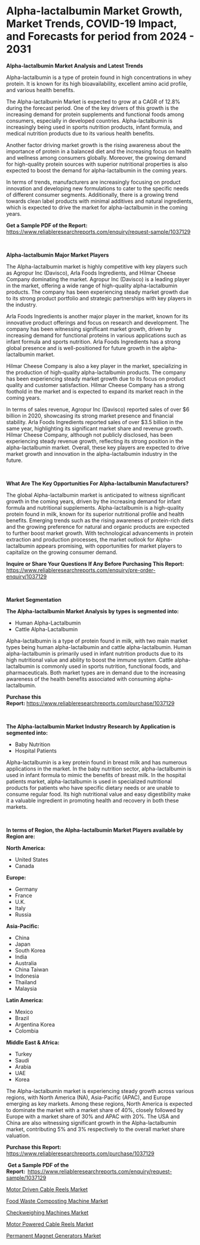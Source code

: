 <p><h1>Alpha-lactalbumin Market Growth, Market Trends, COVID-19 Impact, and Forecasts for period from 2024 - 2031</h1></p><p><strong>Alpha-lactalbumin Market Analysis and Latest Trends</strong></p>
<p><p>Alpha-lactalbumin is a type of protein found in high concentrations in whey protein. It is known for its high bioavailability, excellent amino acid profile, and various health benefits.</p><p>The Alpha-lactalbumin Market is expected to grow at a CAGR of 12.8% during the forecast period. One of the key drivers of this growth is the increasing demand for protein supplements and functional foods among consumers, especially in developed countries. Alpha-lactalbumin is increasingly being used in sports nutrition products, infant formula, and medical nutrition products due to its various health benefits.</p><p>Another factor driving market growth is the rising awareness about the importance of protein in a balanced diet and the increasing focus on health and wellness among consumers globally. Moreover, the growing demand for high-quality protein sources with superior nutritional properties is also expected to boost the demand for alpha-lactalbumin in the coming years.</p><p>In terms of trends, manufacturers are increasingly focusing on product innovation and developing new formulations to cater to the specific needs of different consumer segments. Additionally, there is a growing trend towards clean label products with minimal additives and natural ingredients, which is expected to drive the market for alpha-lactalbumin in the coming years.</p></p>
<p><strong>Get a Sample PDF of the Report:&nbsp;</strong> <a href="https://www.reliableresearchreports.com/enquiry/request-sample/1037129">https://www.reliableresearchreports.com/enquiry/request-sample/1037129</a></p>
<p>&nbsp;</p>
<p><strong>Alpha-lactalbumin Major Market Players</strong></p>
<p><p>The Alpha-lactalbumin market is highly competitive with key players such as Agropur Inc (Davisco), Arla Foods Ingredients, and Hilmar Cheese Company dominating the market. Agropur Inc (Davisco) is a leading player in the market, offering a wide range of high-quality alpha-lactalbumin products. The company has been experiencing steady market growth due to its strong product portfolio and strategic partnerships with key players in the industry.</p><p>Arla Foods Ingredients is another major player in the market, known for its innovative product offerings and focus on research and development. The company has been witnessing significant market growth, driven by increasing demand for functional proteins in various applications such as infant formula and sports nutrition. Arla Foods Ingredients has a strong global presence and is well-positioned for future growth in the alpha-lactalbumin market.</p><p>Hilmar Cheese Company is also a key player in the market, specializing in the production of high-quality alpha-lactalbumin products. The company has been experiencing steady market growth due to its focus on product quality and customer satisfaction. Hilmar Cheese Company has a strong foothold in the market and is expected to expand its market reach in the coming years.</p><p>In terms of sales revenue, Agropur Inc (Davisco) reported sales of over $6 billion in 2020, showcasing its strong market presence and financial stability. Arla Foods Ingredients reported sales of over $3.5 billion in the same year, highlighting its significant market share and revenue growth. Hilmar Cheese Company, although not publicly disclosed, has been experiencing steady revenue growth, reflecting its strong position in the alpha-lactalbumin market. Overall, these key players are expected to drive market growth and innovation in the alpha-lactalbumin industry in the future.</p></p>
<p>&nbsp;</p>
<p><strong>What Are The Key Opportunities For Alpha-lactalbumin Manufacturers?</strong></p>
<p><p>The global Alpha-lactalbumin market is anticipated to witness significant growth in the coming years, driven by the increasing demand for infant formula and nutritional supplements. Alpha-lactalbumin is a high-quality protein found in milk, known for its superior nutritional profile and health benefits. Emerging trends such as the rising awareness of protein-rich diets and the growing preference for natural and organic products are expected to further boost market growth. With technological advancements in protein extraction and production processes, the market outlook for Alpha-lactalbumin appears promising, with opportunities for market players to capitalize on the growing consumer demand.</p></p>
<p><strong>Inquire or Share Your Questions If Any Before Purchasing This Report:</strong> <a href="https://www.reliableresearchreports.com/enquiry/pre-order-enquiry/1037129">https://www.reliableresearchreports.com/enquiry/pre-order-enquiry/1037129</a></p>
<p>&nbsp;</p>
<p><strong>Market Segmentation</strong></p>
<p><strong>The Alpha-lactalbumin Market Analysis by types is segmented into:</strong></p>
<p><ul><li>Human Alpha-Lactalbumin</li><li>Cattle Alpha-Lactalbumin</li></ul></p>
<p><p>Alpha-lactalbumin is a type of protein found in milk, with two main market types being human alpha-lactalbumin and cattle alpha-lactalbumin. Human alpha-lactalbumin is primarily used in infant nutrition products due to its high nutritional value and ability to boost the immune system. Cattle alpha-lactalbumin is commonly used in sports nutrition, functional foods, and pharmaceuticals. Both market types are in demand due to the increasing awareness of the health benefits associated with consuming alpha-lactalbumin.</p></p>
<p><strong>Purchase this Report:&nbsp;</strong><a href="https://www.reliableresearchreports.com/purchase/1037129">https://www.reliableresearchreports.com/purchase/1037129</a></p>
<p>&nbsp;</p>
<p><strong>The Alpha-lactalbumin Market Industry Research by Application is segmented into:</strong></p>
<p><ul><li>Baby Nutrition</li><li>Hospital Patients</li></ul></p>
<p><p>Alpha-lactalbumin is a key protein found in breast milk and has numerous applications in the market. In the baby nutrition sector, alpha-lactalbumin is used in infant formula to mimic the benefits of breast milk. In the hospital patients market, alpha-lactalbumin is used in specialized nutritional products for patients who have specific dietary needs or are unable to consume regular food. Its high nutritional value and easy digestibility make it a valuable ingredient in promoting health and recovery in both these markets.</p></p>
<p>&nbsp;</p>
<p><strong>In terms of Region, the Alpha-lactalbumin Market Players available by Region are:</strong></p>
<p>
    <p> <strong> North America: </strong>
        <ul>
            <li>United States</li>
            <li>Canada</li>
        </ul>
        </p> 
    <p> <strong> Europe: </strong>
        <ul>
            <li>Germany</li>
            <li>France</li>
            <li>U.K.</li>
            <li>Italy</li>
            <li>Russia</li>
        </ul>
        </p> 
    <p> <strong> Asia-Pacific: </strong>
        <ul>
            <li>China</li>
            <li>Japan</li>
            <li>South Korea</li>
            <li>India</li>
            <li>Australia</li>
            <li>China Taiwan</li>
            <li>Indonesia</li>
            <li>Thailand</li>
            <li>Malaysia</li>
        </ul>
        </p> 
    <p> <strong> Latin America: </strong>
        <ul>
            <li>Mexico</li>
            <li>Brazil</li>
            <li>Argentina Korea</li>
            <li>Colombia</li>
        </ul>
        </p> 
    <p> <strong> Middle East & Africa: </strong>
        <ul>
            <li>Turkey</li>
            <li>Saudi</li>
            <li>Arabia</li>
            <li>UAE</li>
            <li>Korea</li>
        </ul>
    </p>
    </p>
<p><p>The Alpha-lactalbumin market is experiencing steady growth across various regions, with North America (NA), Asia-Pacific (APAC), and Europe emerging as key markets. Among these regions, North America is expected to dominate the market with a market share of 40%, closely followed by Europe with a market share of 30% and APAC with 20%. The USA and China are also witnessing significant growth in the Alpha-lactalbumin market, contributing 5% and 3% respectively to the overall market share valuation.</p></p>
<p><strong>Purchase this Report: </strong><a href="https://www.reliableresearchreports.com/purchase/1037129">https://www.reliableresearchreports.com/purchase/1037129</a></p>
<p>&nbsp;<strong>Get a Sample PDF of the Report:&nbsp;&nbsp;</strong><a href="https://www.reliableresearchreports.com/enquiry/request-sample/1037129">https://www.reliableresearchreports.com/enquiry/request-sample/1037129</a></p>
<p><strong></strong></p>
<p><p><a href="https://medium.com/@amosmonahan243/motor-driven-cable-reels-market-share-evolution-and-market-growth-trends-2024-2031-38009df24bb0">Motor Driven Cable Reels Market</a></p><p><a href="https://medium.com/@amosmonahan243/food-waste-composting-machine-market-outlook-industry-overview-and-forecast-2024-to-2031-1dae919496a6">Food Waste Composting Machine Market</a></p><p><a href="https://medium.com/@amosmonahan243/checkweighing-machines-market-size-market-outlook-and-market-forecast-2024-to-2031-b609d095a8b8">Checkweighing Machines Market</a></p><p><a href="https://medium.com/@amosmonahan243/motor-powered-cable-reels-market-the-key-to-successful-business-strategy-forecast-till-2031-0578b2091c1b">Motor Powered Cable Reels Market</a></p><p><a href="https://medium.com/@amosmonahan243/permanent-magnet-generators-market-furnishes-information-on-market-share-market-trends-and-market-b77e3286bd94">Permanent Magnet Generators Market</a></p></p>